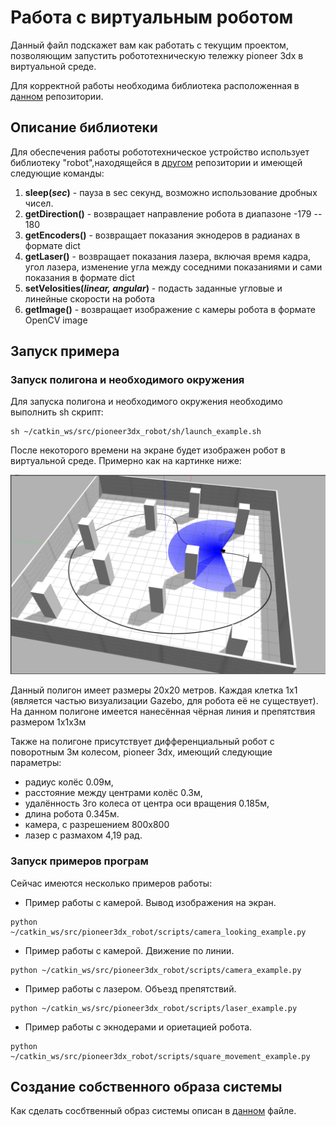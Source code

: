 
# Работа с виртуальным роботом
Данный файл подскажет вам как работать с текущим проектом,
позволяющим запустить робототехническую тележку pioneer 3dx в 
виртуальной среде.

Для корректной работы необходима библиотека расположенная в 
[данном](https://github.com/hircumg/robot_library) репозитории.

## Описание библиотеки

Для обеспечения работы робототехническое устройство 
использует библиотеку "robot",находящейся в 
[другом](https://github.com/hircumg/robot_library) репозитории
 и имеющей следующие команды:
1. **sleep(_sec_)** - пауза в sec секунд, возможно использование дробных чисел.
2. **getDirection()** - возвращает направление робота в диапазоне -179 -- 180
3. **getEncoders()** - возвращает показания экнодеров в радианах в формате dict
4. **getLaser()** - возвращает показания лазера, 
включая время кадра, угол лазера, изменение угла между соседними 
показаниями и сами показания в формате dict
5. **setVelosities(_linear, angular_)** - подасть 
заданные угловые и линейные скорости на робота
6. **getImage()** - возвращает изображение с 
камеры робота в формате OpenCV image



## Запуск примера

### Запуск полигона и необходимого окружения

Для запуска полигона и необходимого окружения
необходимо выполнить sh скрипт:
```
sh ~/catkin_ws/src/pioneer3dx_robot/sh/launch_example.sh
```
После некоторого времени на экране будет изображен робот в 
виртуальной среде. Примерно как на картинке ниже:

![Изображение запущенного тестового полигона](worlds/demonstration_world.png)

Данный полигон имеет размеры 20х20 метров. 
Каждая клетка 1х1 (является частью визуализации Gazebo, 
для робота её не существует).
На данном полигоне имеется нанесённая чёрная линия и препятствия
размером 1х1х3м

Также на полигоне присутствует дифференциальный робот с 
поворотным 3м колесом, pioneer 3dx, имеющий следующие параметры:
 - радиус колёс 0.09м, 
 - расстояние между центрами колёс 0.3м, 
 - удалённость 3го колеса от центра оси вращения 0.185м,
 - длина робота 0.345м. 
 - камера, с разрешением 800х800 
 - лазер с размахом 4,19 рад.

### Запуск примеров програм

Сейчас имеются несколько примеров работы:
 - Пример работы с камерой. Вывод изображения на экран.
```
python ~/catkin_ws/src/pioneer3dx_robot/scripts/camera_looking_example.py
```

 - Пример работы с камерой. Движение по линии.
```
python ~/catkin_ws/src/pioneer3dx_robot/scripts/camera_example.py
```

 - Пример работы с лазером. Объезд препятствий.
```
python ~/catkin_ws/src/pioneer3dx_robot/scripts/laser_example.py
```

 - Пример работы с экнодерами и ориетацией робота.
```
python ~/catkin_ws/src/pioneer3dx_robot/scripts/square_movement_example.py
```


## Создание собственного образа системы

Как сделать сосбтвенный образ системы описан в [данном](customISO.md) файле.


